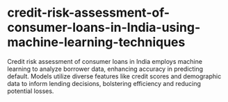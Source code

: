 # credit-risk-assessment-of-consumer-loans-in-India-using-machine-learning-techniques
Credit risk assessment of consumer loans in India employs machine learning to analyze borrower data, enhancing accuracy in predicting default. Models utilize diverse features like credit scores and demographic data to inform lending decisions, bolstering efficiency and reducing potential losses.
